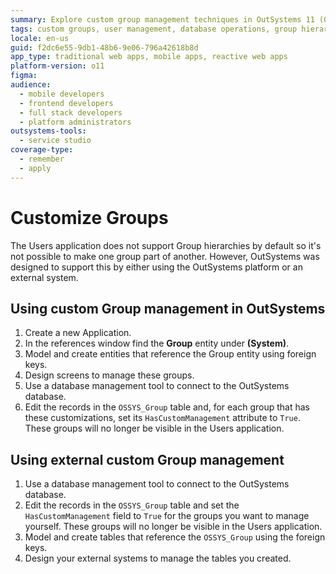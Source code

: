 ```yaml
---
summary: Explore custom group management techniques in OutSystems 11 (O11) using internal and external systems.
tags: custom groups, user management, database operations, group hierarchies, system integration
locale: en-us
guid: f2dc6e55-9db1-48b6-9e06-796a42618b8d
app_type: traditional web apps, mobile apps, reactive web apps
platform-version: o11
figma:
audience:
  - mobile developers
  - frontend developers
  - full stack developers
  - platform administrators
outsystems-tools:
  - service studio
coverage-type:
  - remember
  - apply
---
```


# Customize Groups

The Users application does not support Group hierarchies by default so it's not possible to make one group part of another. However, OutSystems was designed to support this by either using the OutSystems platform or an external system.

## Using custom Group management in OutSystems

1. Create a new Application.
1. In the references window find the **Group** entity under **(System)**.
1. Model and create entities that reference the Group entity using foreign keys.
1. Design screens to manage these groups.
1. Use a database management tool to connect to the OutSystems database.
1. Edit the records in the `OSSYS_Group` table and, for each group that has these customizations, set its `HasCustomManagement` attribute to `True`. These groups will no longer be visible in the Users application.

## Using external custom Group management

1. Use a database management tool to connect to the OutSystems database.
1. Edit the records in the `OSSYS_Group` table and set the `HasCustomManagement` field to `True` for the groups you want to manage yourself. These groups will no longer be visible in the Users application.
1. Model and create tables that reference the `OSSYS_Group` using the foreign keys.
1. Design your external systems to manage the tables you created.
